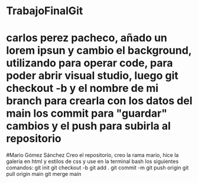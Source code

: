 # TrabajoFinalGit
# carlos perez pacheco, añado un lorem ipsun y cambio el background, utilizando para operar code, para poder abrir visual studio, luego git checkout -b y el nombre de mi branch para crearla con los datos del main los commit para "guardar" cambios y el push para subirla al repositorio

#Mario Gómez Sánchez
Creo el repositorio, creo la rama mario, hice la galeria en html y estilos de css y use en la terminal bash los siguientes comandos: 
git init
git checkout -b 
git add .
git commit -m 
git push origin 
git pull origin main
git merge main
